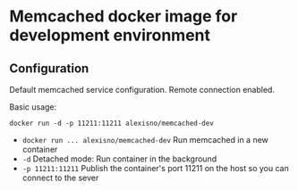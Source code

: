 Memcached docker image for development environment
==================================================

## Configuration

Default memcached service configuration. Remote connection enabled.

Basic usage:
```
docker run -d -p 11211:11211 alexisno/memcached-dev
```
* `docker run ... alexisno/memcached-dev` Run memcached in a new container
* `-d` Detached mode: Run container in the background
* `-p 11211:11211` Publish the container's port 11211 on the host so you can connect to the sever
